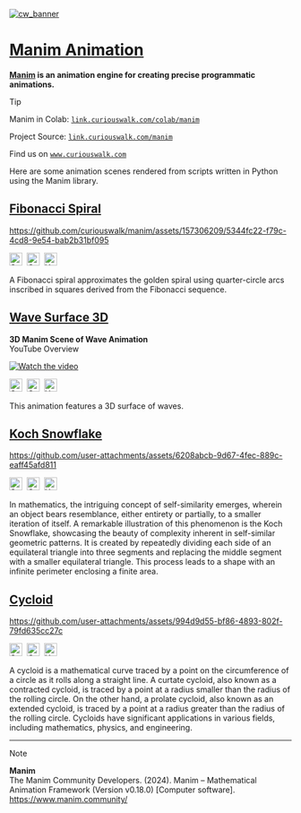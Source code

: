 [![cw_banner](https://github.com/curiouswalk/manim/assets/157306209/a20ef04c-9e8c-422f-97a7-27f78599dcd8)](https://www.curiouswalk.com)

# [Manim Animation](source)

**[Manim](https://www.manim.community/) is an animation engine for creating precise programmatic animations.**

> [!TIP]
> Manim in Colab: [`link.curiouswalk.com/colab/manim`](https://link.curiouswalk.com/colab/manim)
> 
> Project Source: [`link.curiouswalk.com/manim`](https://link.curiouswalk.com/manim)
> 
> Find us on [`www.curiouswalk.com`](https://www.curiouswalk.com)

Here are some animation scenes rendered from scripts written in Python using the Manim library.

## [Fibonacci Spiral](source/fibonacci_spiral)

https://github.com/curiouswalk/manim/assets/157306209/5344fc22-f79c-4cd8-9e54-bab2b31bf095

<p><a href="https://github.com/curiouswalk/manim/tree/main/source/fibonacci_spiral">
            <img src="https://img.shields.io/badge/Source-link?style=plastic&logo=github&logoColor=white&labelColor=grey&color=green" height="23"
            alt="Source"></a>&nbsp;
<a href="https://colab.research.google.com/github/curiouswalk/manim/blob/main/source/fibonacci_spiral/fibonacci_spiral.ipynb">
            <img src="https://img.shields.io/badge/Colab-Colab?style=plastic&logo=googlecolab&labelColor=grey&color=blue" height="23"
            alt="Colab"></a>&nbsp;
<a href="https://youtu.be/G9noslOdvMQ">
            <img src="https://img.shields.io/badge/YouTube-link?style=plastic&logo=youtube&logoColor=red&labelColor=grey&color=red" height="23"
            alt="YouTube"></a>&nbsp;</p>

A Fibonacci spiral approximates the golden spiral using quarter-circle arcs inscribed in squares derived from the Fibonacci sequence.

## [Wave Surface 3D](source/wave_surface_3d)

**3D Manim Scene of Wave Animation**<br>
YouTube Overview

[![Watch the video](https://img.youtube.com/vi/x7mstFh2R3s/maxresdefault.jpg)](https://youtu.be/x7mstFh2R3s)

<p><a href="https://github.com/curiouswalk/manim/tree/main/source/wave_surface_3d">
            <img src="https://img.shields.io/badge/Source-link?style=plastic&logo=github&logoColor=white&labelColor=grey&color=green" height="23"
            alt="Source"></a>&nbsp;
<a href="https://colab.research.google.com/github/curiouswalk/manim/blob/main/source/wave_surface_3d/wave_surface_3d.ipynb">
            <img src="https://img.shields.io/badge/Colab-Colab?style=plastic&logo=googlecolab&labelColor=grey&color=blue" height="23"
            alt="Colab"></a>&nbsp;
<a href="https://youtu.be/x7mstFh2R3s">
            <img src="https://img.shields.io/badge/YouTube-link?style=plastic&logo=youtube&logoColor=red&labelColor=grey&color=red" height="23"
            alt="YouTube"></a>&nbsp;</p>

This animation features a 3D surface of waves.

## [Koch Snowflake](source/koch_snowflake)

https://github.com/user-attachments/assets/6208abcb-9d67-4fec-889c-eaff45afd811

<p><a href="https://github.com/curiouswalk/manim/tree/main/source/koch_snowflake">
            <img src="https://img.shields.io/badge/Source-link?style=plastic&logo=github&logoColor=white&labelColor=grey&color=green" height="23"
            alt="Source"></a>&nbsp;
<a href="https://colab.research.google.com/github/curiouswalk/manim/blob/main/source/koch_snowflake/koch_snowflake.ipynb">
            <img src="https://img.shields.io/badge/Colab-Colab?style=plastic&logo=googlecolab&labelColor=grey&color=blue" height="23"
            alt="Colab"></a>&nbsp;
<a href="https://youtu.be/LD-S-7ZHgmI">
            <img src="https://img.shields.io/badge/YouTube-link?style=plastic&logo=youtube&logoColor=red&labelColor=grey&color=red" height="23"
            alt="YouTube"></a>&nbsp;</p>

In mathematics, the intriguing concept of self-similarity emerges, wherein an object bears resemblance, either entirety or partially, to a smaller iteration of itself. A remarkable illustration of this phenomenon is the Koch Snowflake, showcasing the beauty of complexity inherent in self-similar geometric patterns. It is created by repeatedly dividing each side of an equilateral triangle into three segments and replacing the middle segment with a smaller equilateral triangle. This process leads to a shape with an infinite perimeter enclosing a finite area.

## [Cycloid](source/cycloid)

https://github.com/user-attachments/assets/994d9d55-bf86-4893-802f-79fd635cc27c

<p><a href="https://github.com/curiouswalk/manim/tree/main/source/cycloid">
            <img src="https://img.shields.io/badge/Source-link?style=plastic&logo=github&logoColor=white&labelColor=grey&color=green" height="23"
            alt="Source"></a>&nbsp;
<a href="https://colab.research.google.com/github/curiouswalk/manim/blob/main/source/cycloid/cycloid.ipynb">
            <img src="https://img.shields.io/badge/Colab-Colab?style=plastic&logo=googlecolab&labelColor=grey&color=blue" height="23"
            alt="Colab"></a>&nbsp;
<a href="https://youtu.be/-H7CzIGcQk4">
            <img src="https://img.shields.io/badge/YouTube-link?style=plastic&logo=youtube&logoColor=red&labelColor=grey&color=red" height="23"
            alt="YouTube"></a>&nbsp;</p>

A cycloid is a mathematical curve traced by a point on the circumference of a circle as it rolls along a straight line. A curtate cycloid, also known as a contracted cycloid, is traced by a point at a radius smaller than the radius of the rolling circle. On the other hand, a prolate cycloid, also known as an extended cycloid, is traced by a point at a radius greater than the radius of the rolling circle. Cycloids have significant applications in various fields, including mathematics, physics, and engineering.

-----

> [!NOTE]
> **Manim**<br>
> The Manim Community Developers. (2024). Manim – Mathematical Animation Framework (Version v0.18.0) [Computer software]. https://www.manim.community/
>
